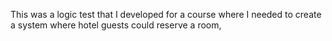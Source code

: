 This was a logic test that I developed for a course where I needed to create a system where hotel guests could reserve a room, 
